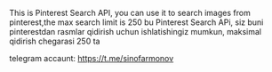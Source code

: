 This is Pinterest Search API, you can use it to search images from pinterest,the max search limit is 250
bu Pinterest Search APi, siz buni pinterestdan rasmlar qidirish uchun ishlatishingiz mumkun, maksimal qidirish chegarasi 250 ta

telegram accaunt: https://t.me/sinofarmonov
